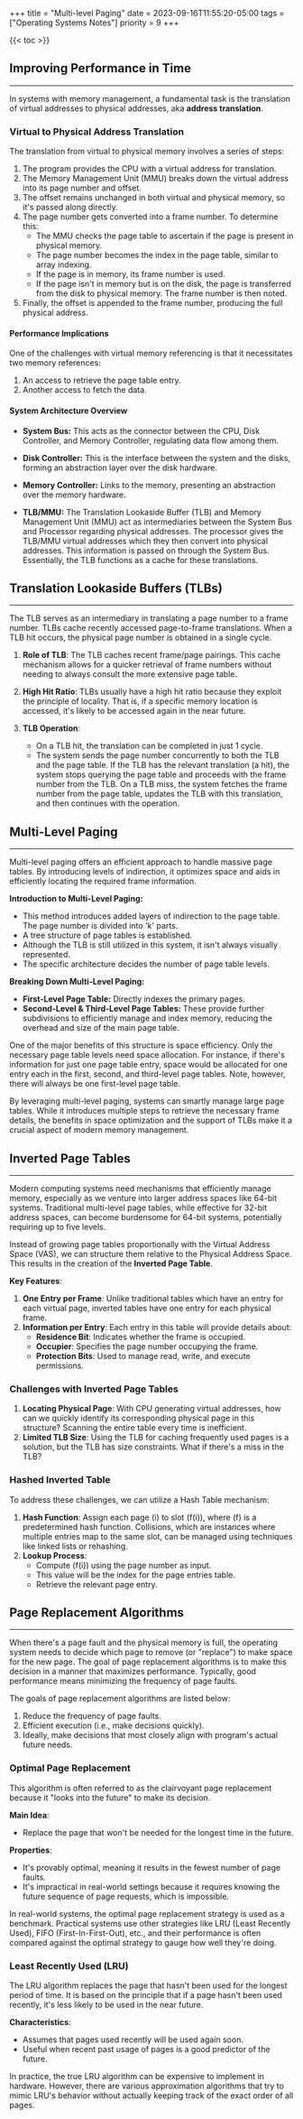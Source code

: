 +++
title = "Multi-level Paging"
date = 2023-09-16T11:55:20-05:00
tags = ["Operating Systems Notes"]
priority = 9
+++

{{< toc >}}



## Improving Performance in Time
***

In systems with memory management, a fundamental task is the translation of virtual addresses to physical addresses, aka **address translation**.

### Virtual to Physical Address Translation

The translation from virtual to physical memory involves a series of steps:

1. The program provides the CPU with a virtual address for translation.
2. The Memory Management Unit (MMU) breaks down the virtual address into its page number and offset.
3. The offset remains unchanged in both virtual and physical memory, so it's passed along directly.
4. The page number gets converted into a frame number. To determine this:
   - The MMU checks the page table to ascertain if the page is present in physical memory.
   - The page number becomes the index in the page table, similar to array indexing.
   - If the page is in memory, its frame number is used.
   - If the page isn't in memory but is on the disk, the page is transferred from the disk to physical memory. The frame number is then noted.
5. Finally, the offset is appended to the frame number, producing the full physical address.

#### Performance Implications

One of the challenges with virtual memory referencing is that it necessitates two memory references:
1. An access to retrieve the page table entry.
2. Another access to fetch the data.

#### System Architecture Overview

* **System Bus:** This acts as the connector between the CPU, Disk Controller, and Memory Controller, regulating data flow among them.

* **Disk Controller:** This is the interface between the system and the disks, forming an abstraction layer over the disk hardware.

* **Memory Controller:** Links to the memory, presenting an abstraction over the memory hardware.

* **TLB/MMU:** The Translation Lookaside Buffer (TLB) and Memory Management Unit (MMU) act as intermediaries between the System Bus and Processor regarding physical addresses. The processor gives the TLB/MMU virtual addresses which they then convert into physical addresses. This information is passed on through the System Bus. Essentially, the TLB functions as a cache for these translations.

## Translation Lookaside Buffers (TLBs)
***

The TLB serves as an intermediary in translating a page number to a frame number. TLBs cache recently accessed page-to-frame translations. When a TLB hit occurs, the physical page number is obtained in a single cycle.


1. **Role of TLB**: The TLB caches recent frame/page pairings. This cache mechanism allows for a quicker retrieval of frame numbers without needing to always consult the more extensive page table.

2. **High Hit Ratio**: TLBs usually have a high hit ratio because they exploit the principle of locality. That is, if a specific memory location is accessed, it's likely to be accessed again in the near future.

3. **TLB Operation**:
   - On a TLB hit, the translation can be completed in just 1 cycle.
   - The system sends the page number concurrently to both the TLB and the page table. If the TLB has the relevant translation (a hit), the system stops querying the page table and proceeds with the frame number from the TLB. On a TLB miss, the system fetches the frame number from the page table, updates the TLB with this translation, and then continues with the operation.

## Multi-Level Paging

***

Multi-level paging offers an efficient approach to handle massive page tables. By introducing levels of indirection, it optimizes space and aids in efficiently locating the required frame information.

**Introduction to Multi-Level Paging:**
- This method introduces added layers of indirection to the page table. The page number is divided into 'k' parts.
- A tree structure of page tables is established.
- Although the TLB is still utilized in this system, it isn't always visually represented.
- The specific architecture decides the number of page table levels.

**Breaking Down Multi-Level Paging:**
- **First-Level Page Table:** Directly indexes the primary pages.
- **Second-Level & Third-Level Page Tables:** These provide further subdivisions to efficiently manage and index memory, reducing the overhead and size of the main page table.

One of the major benefits of this structure is space efficiency. Only the necessary page table levels need space allocation. For instance, if there's information for just one page table entry, space would be allocated for one entry each in the first, second, and third-level page tables. Note, however, there will always be one first-level page table.

By leveraging multi-level paging, systems can smartly manage large page tables. While it introduces multiple steps to retrieve the necessary frame details, the benefits in space optimization and the support of TLBs make it a crucial aspect of modern memory management.



## Inverted Page Tables
***

Modern computing systems need mechanisms that efficiently manage memory, especially as we venture into larger address spaces like 64-bit systems. Traditional multi-level page tables, while effective for 32-bit address spaces, can become burdensome for 64-bit systems, potentially requiring up to five levels.

Instead of growing page tables proportionally with the Virtual Address Space (VAS), we can structure them relative to the Physical Address Space. This results in the creation of the **Inverted Page Table**.

**Key Features**:

1. **One Entry per Frame**: Unlike traditional tables which have an entry for each virtual page, inverted tables have one entry for each physical frame.
2. **Information per Entry**: Each entry in this table will provide details about:
    - **Residence Bit**: Indicates whether the frame is occupied.
    - **Occupier**: Specifies the page number occupying the frame.
    - **Protection Bits**: Used to manage read, write, and execute permissions.

### Challenges with Inverted Page Tables

1. **Locating Physical Page**: With CPU generating virtual addresses, how can we quickly identify its corresponding physical page in this structure? Scanning the entire table every time is inefficient.
2. **Limited TLB Size**: Using the TLB for caching frequently used pages is a solution, but the TLB has size constraints. What if there's a miss in the TLB?

### Hashed Inverted Table

To address these challenges, we can utilize a Hash Table mechanism:

1. **Hash Function**: Assign each page \(i\) to slot \(f(i)\), where \(f\) is a predetermined hash function. Collisions, which are instances where multiple entries map to the same slot, can be managed using techniques like linked lists or rehashing.
2. **Lookup Process**:
    - Compute \(f(i)\) using the page number as input.
    - This value will be the index for the page entries table.
    - Retrieve the relevant page entry.



## Page Replacement Algorithms
***

When there's a page fault and the physical memory is full, the operating system needs to decide which page to remove (or "replace") to make space for the new page. The goal of page replacement algorithms is to make this decision in a manner that maximizes performance. Typically, good performance means minimizing the frequency of page faults.

The goals of page replacement algorithms are listed below:
1. Reduce the frequency of page faults.
2. Efficient execution (i.e., make decisions quickly).
3. Ideally, make decisions that most closely align with program's actual future needs.

### Optimal Page Replacement

This algorithm is often referred to as the clairvoyant page replacement because it "looks into the future" to make its decision.

**Main Idea**:
- Replace the page that won't be needed for the longest time in the future. 

**Properties**:
- It's provably optimal, meaning it results in the fewest number of page faults.
- It's impractical in real-world settings because it requires knowing the future sequence of page requests, which is impossible.

In real-world systems, the optimal page replacement strategy is used as a benchmark. Practical systems use other strategies like LRU (Least Recently Used), FIFO (First-In-First-Out), etc., and their performance is often compared against the optimal strategy to gauge how well they're doing.

### Least Recently Used (LRU)

The LRU algorithm replaces the page that hasn't been used for the longest period of time. It is based on the principle that if a page hasn't been used recently, it's less likely to be used in the near future.

**Characteristics**:
- Assumes that pages used recently will be used again soon.
- Useful when recent past usage of pages is a good predictor of the future.

In practice, the true LRU algorithm can be expensive to implement in hardware. However, there are various approximation algorithms that try to mimic LRU's behavior without actually keeping track of the exact order of all pages.
